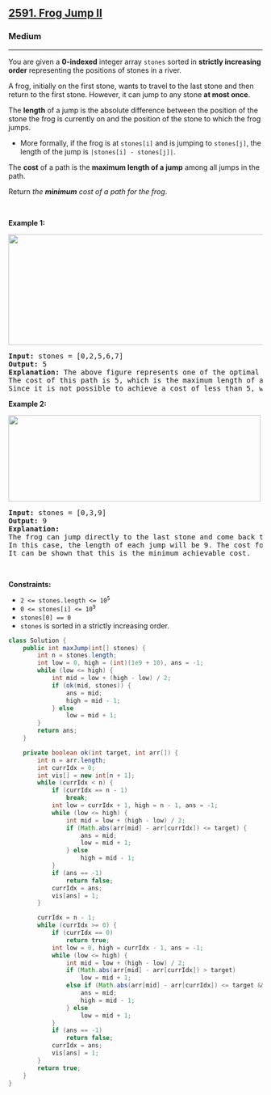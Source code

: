 <h2><a href="https://leetcode.com/problems/frog-jump-ii">2591. Frog Jump II</a></h2><h3>Medium</h3><hr><p>You are given a <strong>0-indexed</strong> integer array <code>stones</code> sorted in <strong>strictly increasing order</strong> representing the positions of stones in a river.</p>

<p>A frog, initially on the first stone, wants to travel to the last stone and then return to the first stone. However, it can jump to any stone <strong>at most once</strong>.</p>

<p>The <strong>length</strong> of a jump is the absolute difference between the position of the stone the frog is currently on and the position of the stone to which the frog jumps.</p>

<ul>
	<li>More formally, if the frog is at <code>stones[i]</code> and is jumping to <code>stones[j]</code>, the length of the jump is <code>|stones[i] - stones[j]|</code>.</li>
</ul>

<p>The <strong>cost</strong> of a path is the <strong>maximum length of a jump</strong> among all jumps in the path.</p>

<p>Return <em>the <strong>minimum</strong> cost of a path for the frog</em>.</p>

<p>&nbsp;</p>
<p><strong class="example">Example 1:</strong></p>
<img alt="" src="https://assets.leetcode.com/uploads/2022/11/14/example-1.png" style="width: 600px; height: 219px;" />
<pre>
<strong>Input:</strong> stones = [0,2,5,6,7]
<strong>Output:</strong> 5
<strong>Explanation:</strong> The above figure represents one of the optimal paths the frog can take.
The cost of this path is 5, which is the maximum length of a jump.
Since it is not possible to achieve a cost of less than 5, we return it.
</pre>

<p><strong class="example">Example 2:</strong></p>
<img alt="" src="https://assets.leetcode.com/uploads/2022/11/14/example-2.png" style="width: 500px; height: 171px;" />
<pre>
<strong>Input:</strong> stones = [0,3,9]
<strong>Output:</strong> 9
<strong>Explanation:</strong> 
The frog can jump directly to the last stone and come back to the first stone. 
In this case, the length of each jump will be 9. The cost for the path will be max(9, 9) = 9.
It can be shown that this is the minimum achievable cost.
</pre>

<p>&nbsp;</p>
<p><strong>Constraints:</strong></p>

<ul>
	<li><code>2 &lt;= stones.length &lt;= 10<sup>5</sup></code></li>
	<li><code>0 &lt;= stones[i] &lt;= 10<sup>9</sup></code></li>
	<li><code>stones[0] == 0</code></li>
	<li><code>stones</code> is sorted in a strictly increasing order.</li>
</ul>

```java
class Solution {
    public int maxJump(int[] stones) {
        int n = stones.length;
        int low = 0, high = (int)(1e9 + 10), ans = -1;
        while (low <= high) {
            int mid = low + (high - low) / 2;
            if (ok(mid, stones)) {
                ans = mid;
                high = mid - 1;
            } else
                low = mid + 1;
        }
        return ans;
    }

    private boolean ok(int target, int arr[]) {
        int n = arr.length;
        int currIdx = 0;
        int vis[] = new int[n + 1];
        while (currIdx < n) {
            if (currIdx == n - 1)
                break;
            int low = currIdx + 1, high = n - 1, ans = -1;
            while (low <= high) {
                int mid = low + (high - low) / 2;
                if (Math.abs(arr[mid] - arr[currIdx]) <= target) {
                    ans = mid;
                    low = mid + 1;
                } else
                    high = mid - 1;
            }
            if (ans == -1)
                return false;
            currIdx = ans;
            vis[ans] = 1;
        }

        currIdx = n - 1;
        while (currIdx >= 0) {
            if (currIdx == 0)
                return true;
            int low = 0, high = currIdx - 1, ans = -1;
            while (low <= high) {
                int mid = low + (high - low) / 2;
                if (Math.abs(arr[mid] - arr[currIdx]) > target)
                    low = mid + 1;
                else if (Math.abs(arr[mid] - arr[currIdx]) <= target && vis[mid] == 0) {
                    ans = mid;
                    high = mid - 1;
                } else
                    low = mid + 1;
            }
            if (ans == -1)
                return false;
            currIdx = ans;
            vis[ans] = 1;
        }
        return true;
    }
}
```
